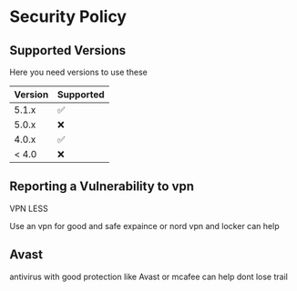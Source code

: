 # Security Policy

## Supported Versions

Here you need versions to use these

| Version | Supported          |
| ------- | ------------------ |
| 5.1.x   | :white_check_mark: |
| 5.0.x   | :x:                |
| 4.0.x   | :white_check_mark: |
| < 4.0   | :x:                |

## Reporting a Vulnerability to vpn

VPN LESS

Use an vpn for good and safe expaince or nord vpn and locker can help

##  Avast

antivirus with good protection like Avast or mcafee can help dont lose trail
